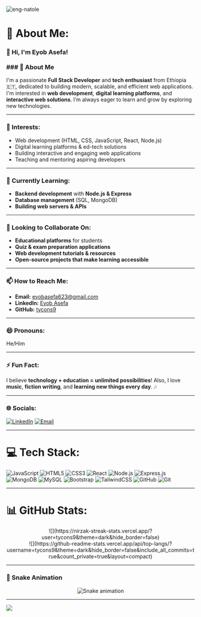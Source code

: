 <p align="left">
  <img src="https://komarev.com/ghpvc/?username=eng-natole&label=Profile%20views&color=0e75b6&style=flat" alt="eng-natole" />
</p>

# 💫 About Me:
### 👋 Hi, I'm Eyob Asefa! <br><br>### 🚀 About Me <br>
I'm a passionate **Full Stack Developer** and **tech enthusiast** from Ethiopia 🇪🇹, dedicated to building modern, scalable, and efficient web applications. I'm interested in **web development**, **digital learning platforms**, and **interactive web solutions**. I’m always eager to learn and grow by exploring new technologies.

---

### 👀 Interests:
- Web development (HTML, CSS, JavaScript, React, Node.js)
- Digital learning platforms & ed-tech solutions
- Building interactive and engaging web applications
- Teaching and mentoring aspiring developers

---

### 🌱 Currently Learning:
- **Backend development** with **Node.js & Express**
- **Database management** (SQL, MongoDB)
- **Building web servers & APIs**

---

### 💞️ Looking to Collaborate On:
- **Educational platforms** for students
- **Quiz & exam preparation applications**
- **Web development tutorials & resources**
- **Open-source projects that make learning accessible**

---

### 📫 How to Reach Me:
- **Email:** eyobasefa623@gmail.com
- **LinkedIn:** [Eyob Asefa](https://www.linkedin.com/in/eyobasefa/)
- **GitHub:** [tycons9](https://github.com/tycons9)

---

### 😄 Pronouns:
He/Him

---

### ⚡ Fun Fact:
I believe **technology + education = unlimited possibilities**! Also, I love **music**, **fiction writing**, and **learning new things every day**. 🎶

---

### 🌐 Socials:
[![LinkedIn](https://img.shields.io/badge/LinkedIn-%230077B5.svg?logo=linkedin&logoColor=white)](https://linkedin.com/in/eyobasefa) 
[![Email](https://img.shields.io/badge/Email-D14836?logo=gmail&logoColor=white)](mailto:eyobasefa623@gmail.com)

---

# 💻 Tech Stack:
![JavaScript](https://img.shields.io/badge/javascript-%23323330.svg?style=for-the-badge&logo=javascript&logoColor=%23F7DF1E)
![HTML5](https://img.shields.io/badge/html5-%23E34F26.svg?style=for-the-badge&logo=html5&logoColor=white)
![CSS3](https://img.shields.io/badge/css3-%23F7DF1E.svg?style=for-the-badge&logo=css3&logoColor=white)
![React](https://img.shields.io/badge/react-%2320232a.svg?style=for-the-badge&logo=react&logoColor=%2361DAFB)
![Node.js](https://img.shields.io/badge/node.js-6DA55F?style=for-the-badge&logo=node.js&logoColor=white)
![Express.js](https://img.shields.io/badge/express.js-%23404d59.svg?style=for-the-badge&logo=express&logoColor=%2361DAFB)
![MongoDB](https://img.shields.io/badge/MongoDB-%234ea94b.svg?style=for-the-badge&logo=mongodb&logoColor=white)
![MySQL](https://img.shields.io/badge/mysql-4479A1.svg?style=for-the-badge&logo=mysql&logoColor=white)
![Bootstrap](https://img.shields.io/badge/bootstrap-%238511FA.svg?style=for-the-badge&logo=bootstrap&logoColor=white)
![TailwindCSS](https://img.shields.io/badge/tailwindcss-%2338B2AC.svg?style=for-the-badge&logo=tailwind-css&logoColor=white)
![GitHub](https://img.shields.io/badge/github-%23121011.svg?style=for-the-badge&logo=github&logoColor=white)
![Git](https://img.shields.io/badge/git-%23F05033.svg?style=for-the-badge&logo=git&logoColor=white)

---

# 📊 GitHub Stats:
<div align="center">
  ![](https://nirzak-streak-stats.vercel.app/?user=tycons9&theme=dark&hide_border=false)<br/>
  ![](https://github-readme-stats.vercel.app/api/top-langs/?username=tycons9&theme=dark&hide_border=false&include_all_commits=true&count_private=true&layout=compact)
</div>

---

### 🐍 Snake Animation

<p align="center">
  <img src="https://raw.githubusercontent.com/maurodesouza/maurodesouza/output/snake.svg" alt="Snake animation" />
</p>

---

[![](https://visitcount.itsvg.in/api?id=tycons9&icon=9&color=0)](https://visitcount.itsvg.in)

<!-- Proudly created with GPRM ( https://gprm.itsvg.in ) -->
